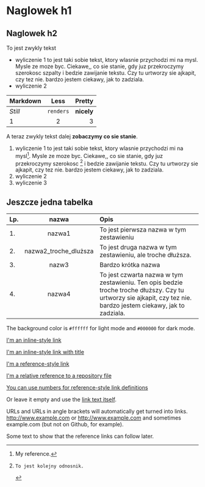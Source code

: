 # Naglowek h1
## Naglowek h2
To jest zwykly tekst
- wyliczenie 1 to jest taki sobie tekst, ktory wlasnie przychodzi mi na mysl.
Mysle ze moze byc. Ciekawe,, co sie stanie, gdy juz przekroczymy szerokosc szpalty i bedzie zawijanie tekstu. Czy tu urtworzy sie ajkapit, czy tez nie. bardzo jestem ciekawy, jak to zadziala.
- wyliczenie 2

Markdown | Less|Pretty
--- | :---:| ---: 
*Still* | `renders` | **nicely**
1|2|3

A teraz zwykly tekst dalej **zobaczymy co sie stanie**.
1. wyliczenie 1 to jest taki sobie tekst, ktory wlasnie przychodzi mi na mysl[^1].
Mysle ze moze byc. Ciekawe,, co sie stanie, gdy juz przekroczymy szerokosc [^szpalty] i bedzie zawijanie tekstu. Czy tu urtworzy sie ajkapit, czy tez nie. bardzo jestem ciekawy, jak to zadziala.
2. wyliczenie 2
3. wyliczenie 3

   
## Jeszcze jedna tabelka

Lp. | nazwa | Opis
---| :---: | :---
1.|nazwa1| To jest pierwsza nazwa w tym zestawieniu
2.| nazwa2_troche_dluższa| To jest druga nazwa w tym zestawieniu, ale troche dłuższa.
3.|nazw3| Bardzo krótka nazwa
4.|nazwa4|To jest czwarta nazwa w tym zestawieniu. Ten opis bedzie troche troche dłuższy. Czy tu urtworzy sie ajkapit, czy tez nie. bardzo jestem ciekawy, jak to zadziala.


The background color is `#ffffff` for light mode and `#000000` for dark mode.

[I'm an inline-style link](https://www.google.com)

[I'm an inline-style link with title](https://www.google.com "Google's Homepage")

[I'm a reference-style link][Arbitrary case-insensitive reference text]

[I'm a relative reference to a repository file](../blob/master/LICENSE)

[You can use numbers for reference-style link definitions][1]

Or leave it empty and use the [link text itself].

URLs and URLs in angle brackets will automatically get turned into links. 
http://www.example.com or <http://www.example.com> and sometimes 
example.com (but not on Github, for example).

Some text to show that the reference links can follow later.

[arbitrary case-insensitive reference text]: https://www.mozilla.org
[1]: http://slashdot.org
[link text itself]: http://www.reddit.com



[^1]: My reference.
[^szpalty]:    To jest kolejny odnosnik.

